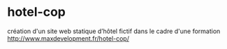 # hotel-cop
création d'un site web statique d’hôtel fictif dans le cadre d'une formation
http://www.maxdevelopment.fr/hotel-cop/
